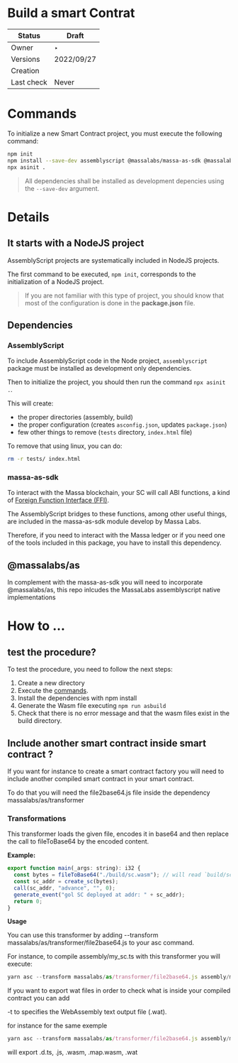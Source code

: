 # Build a smart Contrat

| Status     | Draft      |
| ---------- | ---------- |
| Owner      | ‣          |
| Versions   | 2022/09/27 |
| Creation   |
| Last check | Never      |

# Commands

To initialize a new Smart Contract project, you must execute the following command:

```bash
npm init
npm install --save-dev assemblyscript @massalabs/massa-as-sdk @massalabs/as
npx asinit .
```

> All dependencies shall be installed as development depencies using the `--save-dev` argument.

# Details

## It starts with a NodeJS project

AssemblyScript projects are systematically included in NodeJS projects.

The first command to be executed, `npm init`, corresponds to the initialization of a NodeJS project.

> If you are not familiar with this type of project, you should know that most of the configuration is done in the **package.json** file.

## Dependencies

### AssemblyScript

To include AssemblyScript code in the Node project, `assemblyscript` package must be installed as development only dependencies.

Then to initialize the project, you should then run the command `npx asinit .`.

This will create:

- the proper directories (assembly, build)
- the proper configuration (creates `asconfig.json`, updates `package.json`)
- few other things to remove (`tests` directory, `index.html` file)

To remove that using linux, you can do:

```bash
rm -r tests/ index.html
```

### massa-as-sdk

To interact with the Massa blockchain, your SC will call ABI functions, a kind of [Foreign Function Interface (FFI)](https://en.wikipedia.org/wiki/Foreign_function_interface).

The AssemblyScript bridges to these functions, among other useful things, are included in the massa-as-sdk module develop by Massa Labs.

Therefore, if you need to interact with the Massa ledger or if you need one of the tools included in this package, you have to install this dependency.

## @massalabs/as

In complement with the massa-as-sdk you will need to incorporate @massalabs/as, this repo inlcudes the MassaLabs assemblyscript native implementations

# How to …

## test the procedure?

To test the procedure, you need to follow the next steps:

1. Create a new directory
2. Execute the [commands](https://www.notion.so/SC-Build-a-smart-Contrat-aeaa086fad0847b69debb66bc43c329d).
3. Install the dependencies with npm install
4. Generate the Wasm file executing `npm run asbuild`
5. Check that there is no error message and that the wasm files exist in the build directory.

## Include another smart contract inside smart contract ?

If you want for instance to create a smart contract factory you will need to include another compiled smart contract in your smart contract.

To do that you will need the file2base64.js file inside the dependency massalabs/as/transformer

### Transformations

This transformer loads the given file, encodes it in base64 and then replace the call to fileToBase64 by the encoded content.

**Example:**

```jsx
export function main(_args: string): i32 {
  const bytes = fileToBase64("./build/sc.wasm"); // will read `build/sc.wasm`, will encode it in base64 and then put the result in a string used to initialize `bytes`.
  const sc_addr = create_sc(bytes);
  call(sc_addr, "advance", "", 0);
  generate_event("gol SC deployed at addr: " + sc_addr);
  return 0;
}
```

**Usage**

You can use this transformer by adding --transform massalabs/as/transformer/file2base64.js to your asc command.

For instance, to compile assembly/my_sc.ts with this transformer you will execute:

```jsx
yarn asc --transform massalabs/as/transformer/file2base64.js assembly/my_sc.ts --target release --exportRuntime -o build/my_sc.wasm
```

If you want to export wat files in order to check what is inside your compiled contract you can add

-t to specifies the WebAssembly text output file (.wat).

for instance for the same exemple

```jsx
yarn asc --transform massalabs/as/transformer/file2base64.js assembly/my_sc.ts --target release --exportRuntime -o build/my_sc.wasm -t build/my_sc.wat
```

will export .d.ts, .js, .wasm, .map.wasm, .wat

